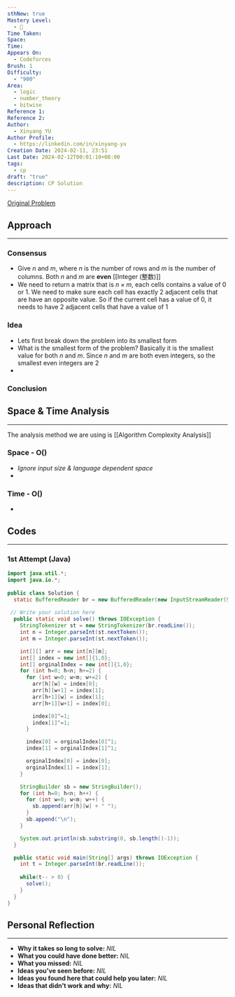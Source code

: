 ```yaml
---
sthNew: true
Mastery Level:
  - 📕
Time Taken: 
Space: 
Time: 
Appears On:
  - Codeforces
Brush: 1
Difficulty:
  - "900"
Area:
  - logic
  - number_theory
  - bitwise
Reference 1: 
Reference 2: 
Author:
  - Xinyang YU
Author Profile:
  - https://linkedin.com/in/xinyang-yu
Creation Date: 2024-02-11, 23:51
Last Date: 2024-02-12T00:01:10+08:00
tags:
  - cp
draft: "true"
description: CP Solution
---
```

[Original Problem](https://codeforces.com/contest/1699/problem/B)
## Approach
---
### Consensus
- Give $n$ and $m$, where $n$ is the number of rows and $m$ is the number of columns. Both $n$ and $m$ are **even** [[Integer (整数)]]
- We need to return a matrix that is $n\times m$, each cells contains a value of $0$ or $1$. We need to make sure each cell has exactly 2 adjacent cells that are have an opposite value. So if the current cell has a value of $0$, it needs to have 2 adjacent cells that have a value of $1$

### Idea
- Lets first break down the problem into its smallest form
- What is the smallest form of the problem? Basically it is the smallest value for both $n$ and $m$. Since $n$ and $m$ are both even integers, so the smallest even integers are $2$
- 

### Conclusion


## Space & Time Analysis
---
The analysis method we are using is [[Algorithm Complexity Analysis]]
### Space - O()
- *Ignore input size & language dependent space*
- 
### Time - O()
- 
 

## Codes
---
### 1st Attempt (Java)
```java
import java.util.*;
import java.io.*;
 
public class Solution {
  static BufferedReader br = new BufferedReader(new InputStreamReader(System.in));
 
 // Write your solution here
  public static void solve() throws IOException {
    StringTokenizer st = new StringTokenizer(br.readLine());
    int n = Integer.parseInt(st.nextToken());
    int m = Integer.parseInt(st.nextToken());

    int[][] arr = new int[n][m];
    int[] index = new int[]{1,0};
    int[] orginalIndex = new int[]{1,0};
    for (int h=0; h<n; h+=2) {
      for (int w=0; w<m; w+=2) {
        arr[h][w] = index[0];
        arr[h][w+1] = index[1];
        arr[h+1][w] = index[1];
        arr[h+1][w+1] = index[0];

        index[0]^=1;
        index[1]^=1;
      }

      index[0] = orginalIndex[0]^1;
      index[1] = orginalIndex[1]^1;

      orginalIndex[0] = index[0];
      orginalIndex[1] = index[1];
    }

    StringBuilder sb = new StringBuilder();
    for (int h=0; h<n; h++) {
      for (int w=0; w<m; w++) {
        sb.append(arr[h][w] + " ");
      }
      sb.append("\n");
    }

    System.out.println(sb.substring(0, sb.length()-1));
  }

  public static void main(String[] args) throws IOException {
    int t = Integer.parseInt(br.readLine());
    
    while(t-- > 0) {
      solve();
    }
  }
}
```

## Personal Reflection
---
- **Why it takes so long to solve:** *NIL*
- **What you could have done better:** *NIL*
- **What you missed:** *NIL*
- **Ideas you've seen before:** *NIL*
- **Ideas you found here that could help you later:** *NIL*
- **Ideas that didn't work and why:** *NIL*